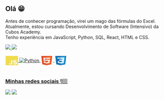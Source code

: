 ## Olá 😁
Antes de conhecer programação, virei um mago das fórmulas do Excel.<br>
Atualmente, estou cursando Desenvolvimento de Software (Intensivo) da Cubos Academy.<br>
Tenho experiência em JavaScript, Python, SQL, React, HTML e CSS.<br>

 <div>
   <a href="https://github.com/thiago-granja">
   <img height="180em" src="https://github-readme-stats.vercel.app/api?username=thiago-granja&show_icons=true&theme=tokyonight&include_all_commits=true&count_private=true"/>
   <img height="180em" src="https://github-readme-stats.vercel.app/api/top-langs/?username=thiago-granja&layout=compact&langs_count=6&theme=omni"/>

</div>
<div style="display: inline_block"><br>
  <img align="center" alt="Js" height="30" width="40" src="https://raw.githubusercontent.com/devicons/devicon/master/icons/javascript/javascript-plain.svg">
  <img align="center" alt="Python" height="30" width="40" src="https://cdn.jsdelivr.net/gh/devicons/devicon/icons/python/python-original.svg"/>
  <img align="center" alt="HTML" height="30" width="40" src="https://raw.githubusercontent.com/devicons/devicon/master/icons/html5/html5-original.svg">
  <img align="center" alt="CSS" height="30" width="40" src="https://raw.githubusercontent.com/devicons/devicon/master/icons/css3/css3-original.svg">

          
</div>
 
 <br>
 
  ### Minhas redes sociais 👇🏼
 
<div> 
  <a href="https://instagram.com/thiagoaagranja" target="_blank"><img src="https://img.shields.io/badge/-Instagram-%23E4405F?style=for-the-badge&logo=instagram&logoColor=white" target="_blank"></a>
  <a href="https://www.linkedin.com/in/thiagoaagranja" target="_blank"><img src="https://img.shields.io/badge/-LinkedIn-%230077B5?style=for-the-badge&logo=linkedin&logoColor=white" target="_blank"></a>

</div>
